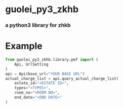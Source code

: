 # guolei_py3_zkhb
### a python3 library for zhkb
# Example
```python
from guolei_py3_zkhb.library.pmf import (
    Api, UrlSetting
)
api = Api(base_url="YOUR BASE URL")
actual_charge_list = api.query_actual_charge_list(
    estate_id="<ESTATE ID>",
    types="<TYPES>",
    room_no="<ROOM NO>",
    end_date="<END DATE>"
)
```